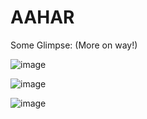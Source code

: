 # AAHAR

Some Glimpse: (More on way!)

![image](https://user-images.githubusercontent.com/31695520/136520434-38755f0c-d1a6-4d59-927b-82603fddb4ee.png)

![image](https://user-images.githubusercontent.com/31695520/136520357-241041fb-a9b1-4db3-a18e-44e67e200843.png)

![image](https://user-images.githubusercontent.com/31695520/136520490-2f085a0c-02cb-42dd-9372-99409884fe6d.png)


